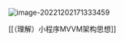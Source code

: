 ![image-20221202171333459](https://finzulpic.oss-cn-hangzhou.aliyuncs.com/image-20221202171333459.png)

[[（理解）小程序MVVM架构思想]]
